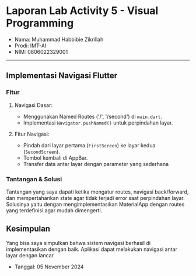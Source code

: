 # Laporan Lab Activity 5 - Visual Programming
- Nama: Muhammad Habbibie Zikrillah
- Prodi: IMT-AI
- NIM: 0806022329001
---
## Implementasi Navigasi Flutter
### Fitur
1. Navigasi Dasar:
   - Menggunakan Named Routes ('/', '/second') di `main.dart`.
   - Implementasi `Navigator.pushNamed()` untuk perpindahan layar.

2. Fitur Navigasi:
   - Pindah dari layar pertama (`FirstScreen`) ke layar kedua (`SecondScreen`).
   - Tombol kembali di AppBar.
   - Transfer data antar layar dengan parameter yang sederhana
  
### Tantangan & Solusi
Tantangan yang saya dapati ketika mengatur routes, navigasi back/forward, dan mempertahankan state agar tidak terjadi error saat perpindahan layar. Solusinya yaitu dengan mengimplementasikan MaterialApp dengan routes yang terdefinisi agar mudah dimengerti.

## Kesimpulan
Yang bisa saya simpulkan bahwa sistem navigasi berhasil di implementasikan dengan baik. Aplikasi dapat melakukan navigasi antar layar dengan lancar


- Tanggal: 05 November 2024
